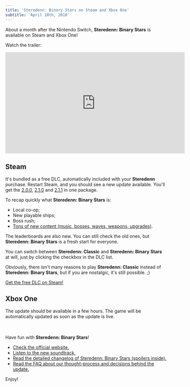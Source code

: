 ```yaml
---
title: 'Steredenn: Binary Stars on Steam and Xbox One'
subtitle: 'April 10th, 2018'
---
```

About a month after the Nintendo Switch, **Steredenn: Binary Stars** is available on Steam and Xbox One!

Watch the trailer:

<iframe width="560" height="315" src="https://www.youtube.com/embed/iBG9yqcXB-4" frameborder="0" allowfullscreen></iframe>

## Steam

It's bundled as a free DLC, automatically included with your **Steredenn** purchase. Restart Steam, and you should see a new update available. You'll get the [2.0.0][u200], [2.1.0][u210] and [2.1.1][u211] in one package.

To recap quickly what **Steredenn: Binary Stars** is:

- Local co-op;
- New playable ships;
- Boss rush;
- [Tons of new content (music, bosses, waves, weapons, upgrades)][changelog].

The leaderboards are also new. You can still check the old ones, but **Steredenn: Binary Stars** is a fresh start for everyone.

You can switch between **Steredenn: Classic** and **Steredenn: Binary Stars** at will, just by clicking the checkbox in the DLC list.

Obviously, there isn't many reasons to play **Steredenn: Classic** instead of **Steredenn: Binary Stars**, but if you are nostalgic, it's still possible. ;)

[Get the free DLC on Steam!][shop]

## Xbox One

The update should be available in a few hours. The game will be automatically updated as soon as the update is live.

<br /><br />Have fun with **Steredenn: Binary Stars**!

- [Check the official website.][website]
- [Listen to the new soundtrack.][soundtrack]
- [Read the detailed changelog of Steredenn: Binary Stars (spoilers inside).][changelog]
- [Read the FAQ about our thought-process and decisions behind the update.][faq]

Enjoy!


[shop]: http://store.steampowered.com/app/835730/Steredenn_Binary_Stars/
[website]: http://steredenn.pixelnest.io/
[soundtrack]: https://zandernoriega.bandcamp.com/album/steredenn-binary-stars-original-game-soundtrack
[changelog]: http://steredenn.pixelnest.io/updates/
[faq]: http://steredenn.pixelnest.io/faq/
[u200]: http://steredenn.pixelnest.io/updates/#update_2_0_0
[u210]: http://steredenn.pixelnest.io/updates/#update_2_1_0
[u211]: http://steredenn.pixelnest.io/updates/#update_2_1_1

